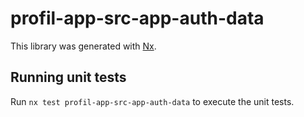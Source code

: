 # profil-app-src-app-auth-data

This library was generated with [Nx](https://nx.dev).

## Running unit tests

Run `nx test profil-app-src-app-auth-data` to execute the unit tests.
